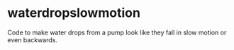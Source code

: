# waterdropslowmotion
Code to make water drops from a pump look like they fall in slow motion or even backwards.
